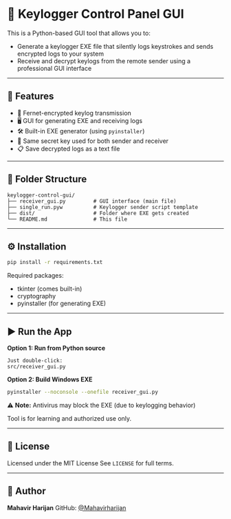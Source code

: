# 🧠 Keylogger Control Panel GUI

This is a Python-based GUI tool that allows you to:

* Generate a keylogger EXE file that silently logs keystrokes and sends encrypted logs to your system
* Receive and decrypt keylogs from the remote sender using a professional GUI interface

---

## 🚀 Features

* 🔐 Fernet-encrypted keylog transmission
* 🖥️ GUI for generating EXE and receiving logs
* 🛠 Built-in EXE generator (using `pyinstaller`)
* 🔢 Same secret key used for both sender and receiver
* 📋 Save decrypted logs as a text file

---

## 📁 Folder Structure

```
keylogger-control-gui/
├── receiver_gui.py         # GUI interface (main file)
├── single_run.pyw          # Keylogger sender script template
├── dist/                   # Folder where EXE gets created
└── README.md               # This file
```

---

## ⚙️ Installation

```bash
pip install -r requirements.txt
```

Required packages:

* tkinter (comes built-in)
* cryptography
* pyinstaller (for generating EXE)

---

## ▶️ Run the App

**Option 1: Run from Python source**

```
Just double-click:
src/receiver_gui.py
```

**Option 2: Build Windows EXE**

```bash
pyinstaller --noconsole --onefile receiver_gui.py
```

⚠️ **Note:**
Antivirus may block the EXE (due to keylogging behavior)

Tool is for learning and authorized use only.

---

## 📄 License

Licensed under the MIT License
See `LICENSE` for full terms.

---

## 👤 Author

**Mahavir Harijan**
GitHub: [@Mahavirharijan](https://github.com/Mahavirharijan)
